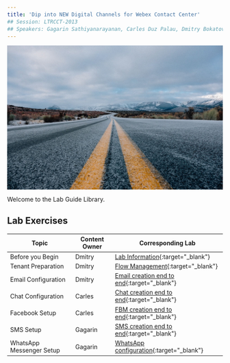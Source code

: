 ```yaml
---
title: 'Dip into NEW Digital Channels for Webex Contact Center'
## Session: LTRCCT-2013
## Speakers: Gagarin Sathiyanarayanan, Carles Duz Palau, Dmitry Bokatov
---
```


<img align="middle" src="images/road-690087_1920.jpeg" width="1000" />

Welcome to the Lab Guide Library. 



## Lab Exercises

| Topic           | Content Owner              | Corresponding Lab                                                       |
| --------------- | -------------------------- | -------------------------------------------------------------           |
| Before you Begin| Dmitry | [Lab Information](Lab_Info.md){:target="\_blank"}  |
| Tenant Preparation | Dmitry | [Flow Management](Ex1.md){:target="\_blank"}  |
| Email Configuration | Dmitry | [Email creation end to end](Ex3_Email.md){:target="\_blank"} |
| Chat Configuration | Carles  | [Chat creation end to end](Ex2_Chat.md){:target="\_blank"} |
| Facebook Setup  | Carles  | [FBM creation end to end](Ex5_FBM.md){:target="\_blank"}   |
| SMS Setup  | Gagarin  | [SMS creation end to end](Ex4_SMS.md){:target="\_blank"}    |
| WhatsApp Messenger Setup  | Gagarin | [WhatsApp configuration](Ex6_WhatsApp.md){:target="\_blank"}      |
